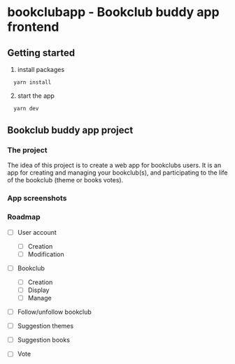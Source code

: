 # bookclubapp - Bookclub buddy app frontend

## Getting started
1. install packages
```sh
  yarn install
```
2. start the app
```sh
  yarn dev
```

## Bookclub buddy app project
### The project
The idea of this project is to create a web app for bookclubs users. It is an app for creating and managing your bookclub(s), and participating to the life of the bookclub (theme or books votes).

### App screenshots

### Roadmap
- [ ] User account
  - [ ] Creation
  - [ ] Modification
- [ ] Bookclub
  - [ ] Creation
  - [ ] Display
  - [ ] Manage
- [ ] Follow/unfollow bookclub
- [ ] Suggestion themes
- [ ] Suggestion books
- [ ] Vote

